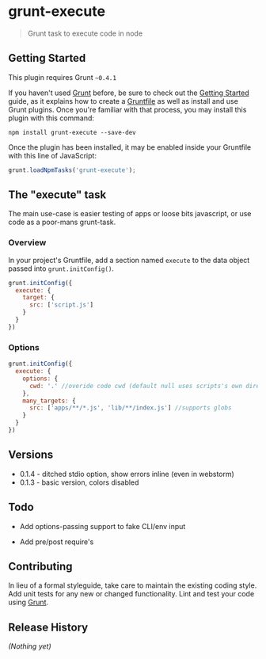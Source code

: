 # grunt-execute

> Grunt task to execute code in node

## Getting Started
This plugin requires Grunt `~0.4.1`

If you haven't used [Grunt](http://gruntjs.com/) before, be sure to check out the [Getting Started](http://gruntjs.com/getting-started) guide, as it explains how to create a [Gruntfile](http://gruntjs.com/sample-gruntfile) as well as install and use Grunt plugins. Once you're familiar with that process, you may install this plugin with this command:

```shell
npm install grunt-execute --save-dev
```

Once the plugin has been installed, it may be enabled inside your Gruntfile with this line of JavaScript:

```js
grunt.loadNpmTasks('grunt-execute');
```

## The "execute" task

The main use-case is easier testing of apps or loose bits javascript, or use code as a poor-mans grunt-task.

### Overview
In your project's Gruntfile, add a section named `execute` to the data object passed into `grunt.initConfig()`.

```js
grunt.initConfig({
  execute: {
    target: {
      src: ['script.js']
    }
  }
})
```

### Options

```js
grunt.initConfig({
  execute: {
    options: {
      cwd: '.' //overide code cwd (default null uses scripts's own directory)
    },
    many_targets: {
      src: ['apps/**/*.js', 'lib/**/index.js'] //supports globs
    }
  }
})
```

## Versions

* 0.1.4 - ditched stdio option, show errors inline (even in webstorm)
* 0.1.3 - basic version, colors disabled

## Todo

* Add options-passing support to fake CLI/env input

* Add pre/post require's

## Contributing
In lieu of a formal styleguide, take care to maintain the existing coding style. Add unit tests for any new or changed functionality. Lint and test your code using [Grunt](http://gruntjs.com/).

## Release History
_(Nothing yet)_

